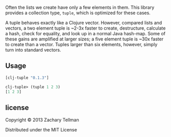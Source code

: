 Often the lists we create have only a few elements in them.  This library provides a collection type, `tuple`, which is optimized for these cases.  

A tuple behaves exactly like a Clojure vector.  However, compared lists and vectors, a two element tuple is ~2-3x faster to create, destructure, calculate a hash, check for equality, and look up in a normal Java hash-map.  Some of these gains are amplified at larger sizes; a five element tuple is ~30x faster to create than a vector.  Tuples larger than six elements, however, simply turn into standard vectors.

## Usage

```clj
[clj-tuple "0.1.3"]
```

```clj
clj-tuple> (tuple 1 2 3)
[1 2 3]
```

## license

Copyright © 2013 Zachary Tellman

Distributed under the MIT License
